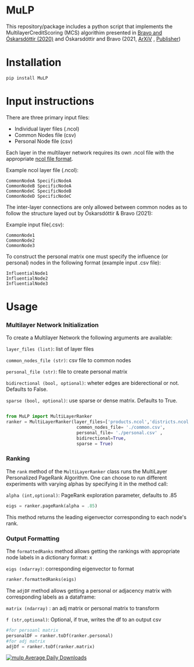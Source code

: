 # MuLP

This repository/package includes a python script that implements the MultilayerCreditScoring (MCS) algorithim presented in [Bravo and Óskarsdóttir (2020)](https://doi.org/10.48550/arXiv.2005.12418) and Óskarsdóttir and Bravo (2021, [ArXiV](https://arxiv.org/abs/2010.09559) , [Publisher](https://doi.org/10.1016/j.omega.2021.102520))

# Installation

```
pip install MuLP
```

# Input instructions

There are three primary input files: 

* Individual layer files (.ncol)
* Common Nodes file (csv)
* Personal Node file (csv)

Each layer in the multilayer network requires its own .ncol file with the appropriate [ncol file format](http://lgl.sourceforge.net).

Example ncol layer file (.ncol):

```
CommonNodeA SpecificNodeA
CommonNodeB SpecificNodeA
CommonNodeC SpecificNodeB
CommonNodeD SpecificNodeC
```

The inter-layer connections are only allowed between common nodes as to follow the structure layed out by Óskarsdóttir & Bravo (2021): 

Example input file(.csv): 
```
CommonNode1
CommonNode2
CommonNode3
```
To construct the personal matrix one must specify the influence (or personal) nodes in the following format (example input .csv file):

```
InfluentialNode1
InfluentialNode2
InfluentialNode3
```

# Usage 

### Multilayer Network Initialization
To create a Multilayer Network the following arguments are available: 

```layer_files (list)```: list of layer files 

```common_nodes_file (str)```: csv file to common nodes 

```personal_file (str)```: file to create personal matrix 

```bidirectional (bool, optional)```: wheter edges are biderectional or not. Defaults to False.

```sparse (bool, optional)```: use sparse or dense matrix. Defaults to True.

```python

from MuLP import MultiLayerRanker
ranker = MultiLayerRanker(layer_files=['products.ncol','districts.ncol'],
                           common_nodes_file= './common.csv',
                           personal_file= './personal.csv' ,
                           bidirectional=True,
                           sparse = True)
```
### Ranking

The ```rank``` method of the ```MultiLayerRanker``` class runs the 
MultiLayer Personalized PageRank Algorithm. One can choose to run different experiments with varying alphas by specifying it in the method call: 

```alpha (int,optional)```: PageRank exploration parameter, defaults to .85  

```python
eigs = ranker.pageRank(alpha = .85)
```

This method returns the leading eigenvector corresponding to each node's rank. 

### Output Formatting

The ```formattedRanks``` method allows getting the rankings with appropriate node labels in a dictionary format: x
 

```eigs (ndarray)```: corresponding eigenvector to format 

```python
ranker.formattedRanks(eigs)
```

The  ```adjDF``` method allows getting a personal or adjacency matrix with corresponding labels as a dataframe: 

```matrix (ndarray)``` : an adj matrix or personal matrix to transform

```f (str,optional)```: Optional, if true, writes the df to an output csv

```python 
#for persoanl matrix
personalDF = ranker.toDf(ranker.personal)
#for adj matrix
adjDf = ranker.toDf(ranker.matrix)
```

[![mulp Average Daily Downloads](https://assets.piptrends.com/get-average-downloads-badge/mulp.svg 'mulp Average Daily Downloads by pip Trends')](https://piptrends.com/package/mulp)






